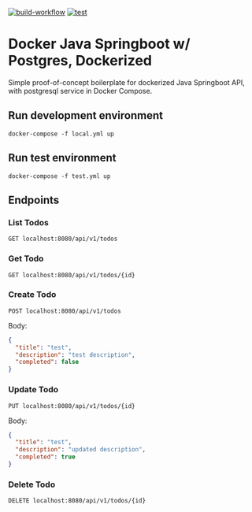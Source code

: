 [![build-workflow](https://github.com/jdleo/docker-java-springboot-postgres-api/actions/workflows/build.yml/badge.svg)](https://github.com/jdleo/docker-java-springboot-postgres-api/actions/workflows/build.yml) [![test](https://github.com/jdleo/docker-java-springboot-postgres-api/actions/workflows/buildtest.yml/badge.svg)](https://github.com/jdleo/docker-java-springboot-postgres-api/actions/workflows/buildtest.yml)

# Docker Java Springboot w/ Postgres, Dockerized

Simple proof-of-concept boilerplate for dockerized Java Springboot API, with postgresql service in Docker Compose.

## Run development environment

```
docker-compose -f local.yml up
```

## Run test environment

```
docker-compose -f test.yml up
```

## Endpoints

### List Todos

```
GET localhost:8080/api/v1/todos
```

### Get Todo

```
GET localhost:8080/api/v1/todos/{id}
```

### Create Todo

```
POST localhost:8080/api/v1/todos
```

Body:

```json
{
  "title": "test",
  "description": "test description",
  "completed": false
}
```

### Update Todo

```
PUT localhost:8080/api/v1/todos/{id}
```

Body:

```json
{
  "title": "test",
  "description": "updated description",
  "completed": true
}
```

### Delete Todo

```
DELETE localhost:8080/api/v1/todos/{id}
```
